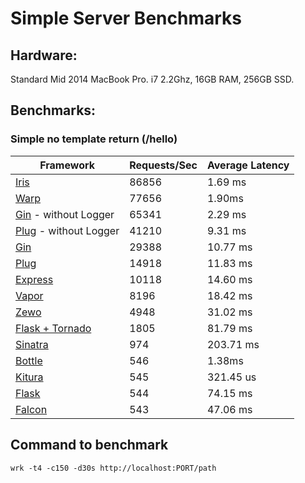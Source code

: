 # Simple Server Benchmarks

## Hardware:
Standard Mid 2014 MacBook Pro. i7 2.2Ghz, 16GB RAM, 256GB SSD.

## Benchmarks:

### Simple no template return (/hello)
Framework | Requests/Sec | Average Latency
----|---|----
[Iris](https://github.com/kataras/iris)  | 86856 |  1.69 ms
[Warp](https://hackage.haskell.org/package/warp-3.2.6)  | 77656 |  1.90ms
[Gin](https://github.com/gin-gonic/gin) - without Logger  | 65341 |  2.29 ms
[Plug](https://github.com/elixir-lang/plug) - without Logger  | 41210 |  9.31 ms
[Gin](https://github.com/gin-gonic/gin)  | 29388 |  10.77 ms
[Plug](https://github.com/elixir-lang/plug)  | 14918 |  11.83 ms
[Express](https://github.com/expressjs/express)  | 10118 |  14.60 ms
[Vapor](https://github.com/qutheory/vapor)  | 8196 |  18.42 ms
[Zewo](https://github.com/Zewo/Zewo)  | 4948 |  31.02 ms
[Flask + Tornado](https://github.com/tornadoweb/tornado)  | 1805 |  81.79 ms
[Sinatra](https://github.com/sinatra/sinatra)  | 974 |  203.71 ms
[Bottle](https://github.com/bottlepy/bottle) | 546 | 1.38ms
[Kitura](https://github.com/IBM-Swift/Kitura) | 545 | 321.45 us
[Flask](https://github.com/pallets/flask)  | 544 |  74.15 ms
[Falcon](https://github.com/falconry/falcon)  | 543 |  47.06 ms


## Command to benchmark
    wrk -t4 -c150 -d30s http://localhost:PORT/path

